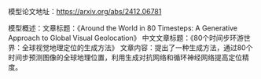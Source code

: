 模型论文地址：https://arxiv.org/abs/2412.06781

模型概述：文章标题：《Around the World in 80 Timesteps: A Generative Approach to Global Visual Geolocation》
中文文章标题：《80个时间步环游世界：全球视觉地理定位的生成方法》
文章内容：提出了一种生成方法，通过80个时间步预测图像的全球地理位置，利用生成对抗网络和循环神经网络提高定位精度。
